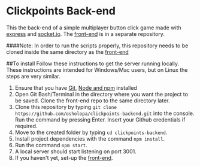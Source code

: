 # Clickpoints Back-end
This the back-end of a simple multiplayer button click game made with [express](https://expressjs.com/) and [socket.io](https://socket.io/).
The [front-end](https://github.com/osholopa/clickpoints-frontend) is in a separate repository.

####Note: In order to run the scripts properly, this repository needs to be cloned inside the same directory as the [front-end](https://github.com/osholopa/clickpoints-frontend)

##To install
Follow these instructions to get the server running locally. These instructions are intended for 
Windows/Mac users, but on Linux the steps are very similar.
1. Ensure that you have [Git](https://git-scm.com/downloads), [Node and npm](https://nodejs.org/en/download/) installed
2. Open Git Bash/Terminal in the directory where you want the project to be saved. Clone the front-end repo to the same directory later.
3. Clone this repository by typing `git clone https://github.com/osholopa/clickpoints-backend.git` into the console. Run the command by pressing Enter. Insert your Github credentials if required.
4. Move to the created folder by typing `cd clickpoints-backend`.
5. Install project dependencies with the command `npm install`.
6. Run the command `npm start`.
7. A local server should start listening on port 3001.
8. If you haven't yet, set-up the [front-end](https://github.com/osholopa/clickpoints-frontend).
